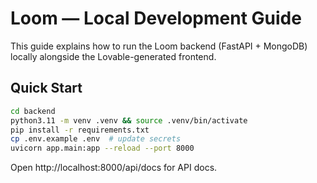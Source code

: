 # Loom — Local Development Guide

This guide explains how to run the Loom backend (FastAPI + MongoDB) locally alongside the Lovable-generated frontend.

## Quick Start

```bash
cd backend
python3.11 -m venv .venv && source .venv/bin/activate
pip install -r requirements.txt
cp .env.example .env  # update secrets
uvicorn app.main:app --reload --port 8000
```

Open http://localhost:8000/api/docs for API docs.
